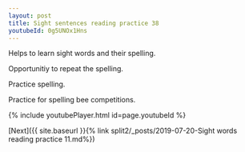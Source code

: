 ```yaml
---
layout: post
title: Sight sentences reading practice 38
youtubeId: 0g5UNOx1Hns
---
```

 
 
Helps to learn sight words and their spelling.

Opportunitiy to repeat the spelling. 

Practice spelling. 
 
Practice for spelling bee competitions. 
 
{% include youtubePlayer.html id=page.youtubeId %}
 
 

[Next]({{ site.baseurl }}{% link  split2/_posts/2019-07-20-Sight words reading practice 11.md%})
 
